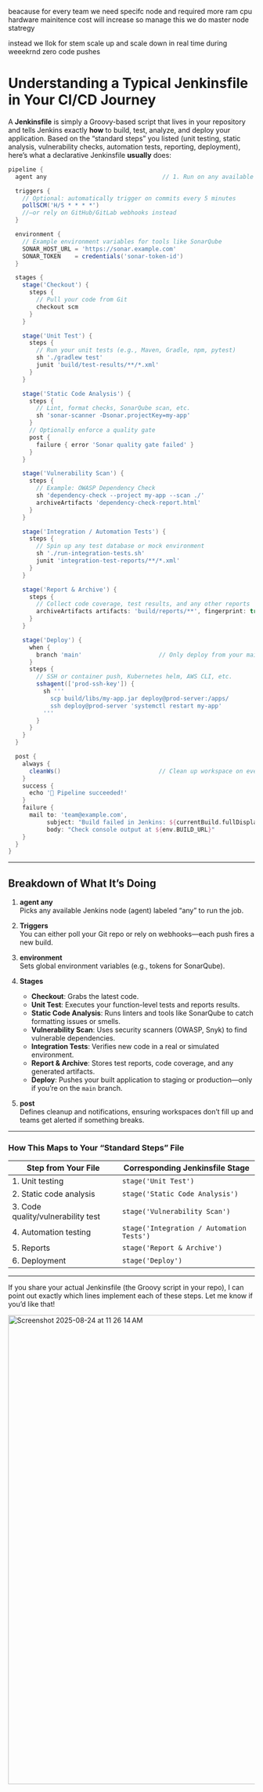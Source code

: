 beacause for every team we need specifc node and required more ram cpu hardware mainitence cost will  increase so manage this 
we do master node statregy

instead we llok for stem scale up and scale down in real time 
during weeekrnd zero code pushes 
# Understanding a Typical Jenkinsfile in Your CI/CD Journey

A **Jenkinsfile** is simply a Groovy-based script that lives in your repository and tells Jenkins exactly **how** to build, test, analyze, and deploy your application. Based on the “standard steps” you listed (unit testing, static analysis, vulnerability checks, automation tests, reporting, deployment), here’s what a declarative Jenkinsfile **usually** does:

```groovy
pipeline {
  agent any                                 // 1. Run on any available agent/node

  triggers {
    // Optional: automatically trigger on commits every 5 minutes
    pollSCM('H/5 * * * *')
    //—or rely on GitHub/GitLab webhooks instead
  }

  environment {
    // Example environment variables for tools like SonarQube
    SONAR_HOST_URL = 'https://sonar.example.com'
    SONAR_TOKEN    = credentials('sonar-token-id')
  }

  stages {
    stage('Checkout') {
      steps {
        // Pull your code from Git
        checkout scm
      }
    }

    stage('Unit Test') {
      steps {
        // Run your unit tests (e.g., Maven, Gradle, npm, pytest)
        sh './gradlew test'
        junit 'build/test-results/**/*.xml'
      }
    }

    stage('Static Code Analysis') {
      steps {
        // Lint, format checks, SonarQube scan, etc.
        sh 'sonar-scanner -Dsonar.projectKey=my-app'
      }
      // Optionally enforce a quality gate
      post {
        failure { error 'Sonar quality gate failed' }
      }
    }

    stage('Vulnerability Scan') {
      steps {
        // Example: OWASP Dependency Check
        sh 'dependency-check --project my-app --scan ./'
        archiveArtifacts 'dependency-check-report.html'
      }
    }

    stage('Integration / Automation Tests') {
      steps {
        // Spin up any test database or mock environment
        sh './run-integration-tests.sh'
        junit 'integration-test-reports/**/*.xml'
      }
    }

    stage('Report & Archive') {
      steps {
        // Collect code coverage, test results, and any other reports
        archiveArtifacts artifacts: 'build/reports/**', fingerprint: true
      }
    }

    stage('Deploy') {
      when {
        branch 'main'                      // Only deploy from your main branch
      }
      steps {
        // SSH or container push, Kubernetes helm, AWS CLI, etc.
        sshagent(['prod-ssh-key']) {
          sh '''
            scp build/libs/my-app.jar deploy@prod-server:/apps/
            ssh deploy@prod-server 'systemctl restart my-app'
          '''
        }
      }
    }
  }

  post {
    always {
      cleanWs()                            // Clean up workspace on every run
    }
    success {
      echo '🎉 Pipeline succeeded!'
    }
    failure {
      mail to: 'team@example.com',
           subject: "Build failed in Jenkins: ${currentBuild.fullDisplayName}",
           body: "Check console output at ${env.BUILD_URL}"
    }
  }
}
```

---

## Breakdown of What It’s Doing

1. **agent any**  
   Picks any available Jenkins node (agent) labeled “any” to run the job.

2. **Triggers**  
   You can either poll your Git repo or rely on webhooks—each push fires a new build.

3. **environment**  
   Sets global environment variables (e.g., tokens for SonarQube).

4. **Stages**  
   - **Checkout**: Grabs the latest code.  
   - **Unit Test**: Executes your function-level tests and reports results.  
   - **Static Code Analysis**: Runs linters and tools like SonarQube to catch formatting issues or smells.  
   - **Vulnerability Scan**: Uses security scanners (OWASP, Snyk) to find vulnerable dependencies.  
   - **Integration Tests**: Verifies new code in a real or simulated environment.  
   - **Report & Archive**: Stores test reports, code coverage, and any generated artifacts.  
   - **Deploy**: Pushes your built application to staging or production—only if you’re on the `main` branch.

5. **post**  
   Defines cleanup and notifications, ensuring workspaces don’t fill up and teams get alerted if something breaks.

---

### How This Maps to Your “Standard Steps” File

| Step from Your File                | Corresponding Jenkinsfile Stage     |
|------------------------------------|-------------------------------------|
| 1. Unit testing                    | `stage('Unit Test')`                |
| 2. Static code analysis            | `stage('Static Code Analysis')`     |
| 3. Code quality/vulnerability test | `stage('Vulnerability Scan')`       |
| 4. Automation testing              | `stage('Integration / Automation Tests')` |
| 5. Reports                         | `stage('Report & Archive')`         |
| 6. Deployment                      | `stage('Deploy')`                   |

---

If you share your actual Jenkinsfile (the Groovy script in your repo), I can point out exactly which lines implement each of these steps. Let me know if you’d like that!




<img width="1470" height="956" alt="Screenshot 2025-08-24 at 11 26 14 AM" src="https://github.com/user-attachments/assets/ab9b5b14-bc65-4265-bb7c-2ad535a15e0e" />
